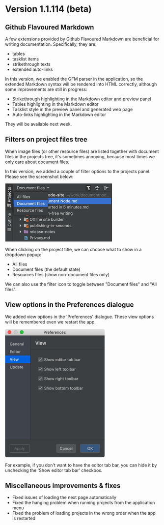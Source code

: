﻿# Version 1.1.114 (beta)

## Github Flavoured Markdown

A few extensions provided by Github Flavoured Markdown are beneficial for writing documentation. Specifically, they are:

* tables
* tasklist items
* strikethrough texts
* extended auto-links

In this version, we enabled the GFM parser in the application, so the extended Markdown syntax will be rendered into HTML correctly, although some improvements are still in progress:

* Strikethrough highlighting in the Markdown editor and preview panel
* Tables highlighting in the Markdown editor
* Tasklist style in the preview panel and generated web page
* Auto-links highlighting in the Markdown editor

They will be available next week.

## Filters on project files tree

When image files (or other resource files) are listed together with document files in the projects tree, it's sometimes annoying, because most times we only care about document files.

In this version, we added a couple of filter options to the projects panel. Please see the screenshot below:

![screen-project-files-filter](screen-project-files-filter.png)

When clicking on the project title, we can choose what to show in a dropdown popup:

* All files
* Document files (the default state)
* Resources files (show non-document files only)

We can also use the filter icon to toggle between "Document files" and "All files".

## View options in the Preferences dialogue

We added view options in the 'Preferences' dialogue. These view options will be remembered even we restart the app.

![screen-view-preferences](screen-view-preferences.png)

For example, if you don't want to have the editor tab bar, you can hide it by unchecking the 'Show editor tab bar' checkbox.

## Miscellaneous improvements & fixes

* Fixed issues of loading the next page automatically
* Fixed the hanging problem when running projects from the application menu
* Fixed the problem of loading projects in the wrong order when the app is restarted